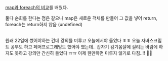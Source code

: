 [map과 foreach의 비교](https://velog.io/@wlsdl6685/웹-풀스택-개발-15-foreach와-map-비교)를 배웠다.

둘다 순회를 한다는 점은 같으나
map은 새로운 객체를 만들어 그 값을 넣어 return,
foreach는 return하지 않음 (undefined)

<br>
원래 22일에 썼어야하는 건데 강의를 미루고 오늘에서야 들었다 ㅎㅎ
오늘 자바스크립트 공부도 하고 페어프로그래밍도 했어야 했는데.. 갑자기 감기몸살에 걸리는 바람에 하지도 못하고 강의만 간신히 들었다 ㅠㅠ
이제 웬만하면 미루지 않기로 다짐..!! 🥹🥹